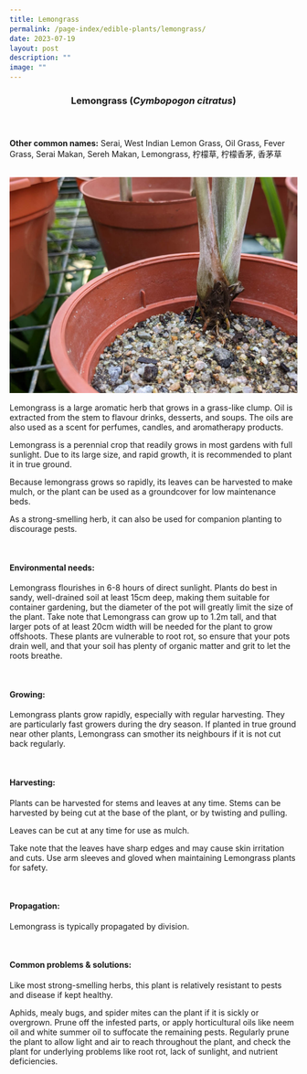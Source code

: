 ```yaml
---
title: Lemongrass
permalink: /page-index/edible-plants/lemongrass/
date: 2023-07-19
layout: post
description: ""
image: ""
---
```

<header>
	<h3>Lemongrass (<em>Cymbopogon citratus</em>)</h3>
</header>
	
<section>
	<p><strong>Other common names:</strong> Serai, West Indian Lemon Grass, Oil Grass, Fever Grass, Serai Makan, Sereh Makan, Lemongrass, 柠檬草, 柠檬香茅, 香茅草</p>
	<br>
</section>

<section>
	<img title="Photo by Jacqueline Chua." src="/images/Plants/Lemongrass_JacChua.jpg">
	
<p>Lemongrass is a large aromatic herb that grows in a grass-like clump. Oil is extracted from the stem to flavour drinks, desserts, and soups. The oils are also used as a scent for perfumes, candles, and aromatherapy products. </p>
<p>Lemongrass is a perennial crop that readily grows in most gardens with full sunlight. Due to its large size, and rapid growth, it is recommended to plant it in true ground. </p>
<p>Because lemongrass grows so rapidly, its leaves can be harvested to make mulch, or the plant can be used as a groundcover for low maintenance beds. </p>
<p>As a strong-smelling herb, it can also be used for companion planting to discourage pests.</p>       
	<br>
</section>

<section>
	<h4>Environmental needs:</h4>
<p>Lemongrass flourishes in 6-8 hours of direct sunlight. Plants do best in sandy, well-drained soil at least 15cm deep, making them suitable for container gardening, but the diameter of the pot will greatly limit the size of the plant. Take note that Lemongrass can grow up to 1.2m tall, and that larger pots of at least 20cm width will be needed for the plant to grow offshoots. These plants are vulnerable to root rot, so ensure that your pots drain well, and that your soil has plenty of organic matter and grit to let the roots breathe. </p>
	<br>
	</section>

<section>
	<h4>Growing:</h4>
	<p>Lemongrass plants grow rapidly, especially with regular harvesting. They are particularly fast growers during the dry season. If planted in true ground near other plants, Lemongrass can smother its neighbours if it is not cut back regularly. </p>
<br>
</section>

<section>
	<h4>Harvesting:</h4>
<p>Plants can be harvested for stems and leaves at any time. Stems can be harvested by being cut at the base of the plant, or by twisting and pulling.</p>
<p>Leaves can be cut at any time for use as mulch. </p>
<p>Take note that the leaves have sharp edges and may cause skin irritation and cuts. Use arm sleeves and gloved when maintaining Lemongrass plants for safety.</p>
	<br>
</section>

<section>
	<h4>Propagation:</h4>
	<p>Lemongrass is typically propagated by division.</p>
	<br>
</section>

<section>
	<h4>Common problems &amp; solutions:</h4>
<p>Like most strong-smelling herbs, this plant is relatively resistant to pests and disease if kept healthy.</p>
<p>Aphids, mealy bugs, and spider mites can the plant if it is sickly or overgrown. Prune off the infested parts, or apply horticultural oils like neem oil and white summer oil to suffocate the remaining pests. Regularly prune the plant to allow light and air to reach throughout the plant, and check the plant for underlying problems like root rot, lack of sunlight, and nutrient deficiencies. </p>
<br>
</section>